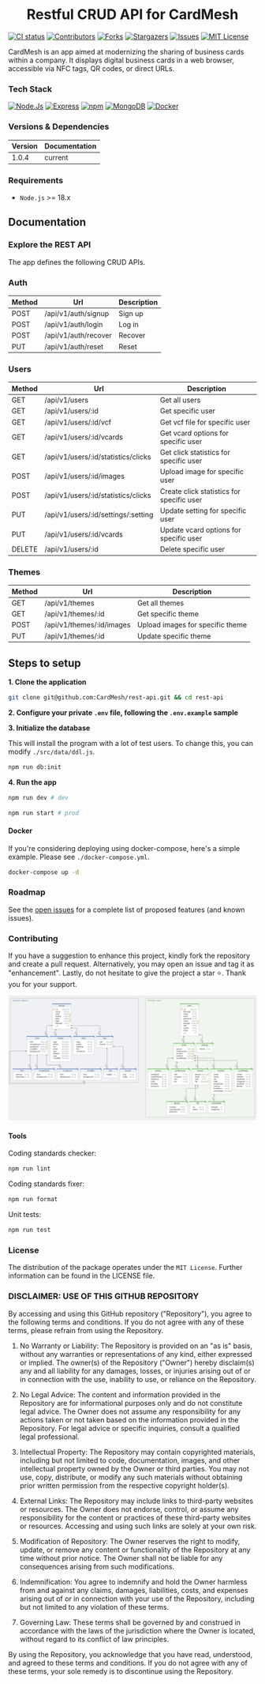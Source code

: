 <h1 align="center">Restful CRUD API for CardMesh</h1>

[![CI status](https://github.com/CardMesh/rest-api/v1/actions/workflows/ci.yml/badge.svg?branch=main)](https://github.com/CardMesh/rest-api/v1/actions/workflows/ci.yml)
[![Contributors](https://img.shields.io/github/contributors/CardMesh/rest-api.svg)](https://github.com/CardMesh/rest-api/v1/graphs/contributors)
[![Forks](https://img.shields.io/github/forks/CardMesh/rest-api.svg)](https://github.com/CardMesh/rest-api/v1/network/members)
[![Stargazers](https://img.shields.io/github/stars/CardMesh/rest-api.svg)](https://github.com/CardMesh/rest-api/v1/stargazers)
[![Issues](https://img.shields.io/github/issues/CardMesh/rest-api.svg)](https://github.com/CardMesh/rest-api/v1/issues)
[![MIT License](https://img.shields.io/github/license/CardMesh/rest-api.svg)](https://github.com/CardMesh/rest-api/v1/blob/main/LICENSE)

CardMesh is an app aimed at modernizing the sharing of business cards within a company. It displays digital business
cards in a web browser, accessible via NFC tags, QR codes, or direct URLs.

### Tech Stack

[![Node.Js](https://img.shields.io/badge/Node.js-339933.svg?style=flat&logo=nodedotjs&logoColor=white)](#)
[![Express](https://img.shields.io/badge/Express-000?logo=express&logoColor=fff&style=flat)](#)
[![npm](https://img.shields.io/badge/npm-CB3837?logo=npm&logoColor=fff&style=flat)](#)
[![MongoDB](https://img.shields.io/badge/MongoDB-47A248?logo=mongodb&logoColor=fff&style=flat)](#)
[![Docker](https://img.shields.io/badge/docker-%230db7ed.svg?style=flat&logo=docker&logoColor=white)](#)

### Versions & Dependencies

| Version | Documentation |
|---------|---------------|
| 1.0.4   | current       |

### Requirements

- `Node.js` >= 18.x

## Documentation

### Explore the REST API

The app defines the following CRUD APIs.

### Auth

| Method | Url               | Description | 
|--------|-------------------|-------------|
| POST   | /api/v1/auth/signup  | Sign up     |
| POST   | /api/v1/auth/login   | Log in      |
| POST   | /api/v1/auth/recover | Recover     |
| PUT    | /api/v1/auth/reset   | Reset       |

### Users

| Method | Url                              | Description                               |
|--------|----------------------------------|-------------------------------------------|
| GET    | /api/v1/users                       | Get all users                             |
| GET    | /api/v1/users/:id                   | Get specific user                         |
| GET    | /api/v1/users/:id/vcf               | Get vcf file for specific user            |
| GET    | /api/v1/users/:id/vcards            | Get vcard options for specific user       |
| GET    | /api/v1/users/:id/statistics/clicks | Get click statistics for specific user    |
| POST   | /api/v1/users/:id/images            | Upload image for specific user            |
| POST   | /api/v1/users/:id/statistics/clicks | Create click statistics for specific user | 
| PUT    | /api/v1/users/:id/settings/:setting | Update setting for specific user          |
| PUT    | /api/v1/users/:id/vcards            | Update vcard options for specific user    |
| DELETE | /api/v1/users/:id                   | Delete specific user                      |

### Themes

| Method | Url                    | Description                      | 
|--------|------------------------|----------------------------------|
| GET    | /api/v1/themes            | Get all themes                   |
| GET    | /api/v1/themes/:id        | Get specific theme               |
| POST   | /api/v1/themes/:id/images | Upload images for specific theme |
| PUT    | /api/v1/themes/:id        | Update specific theme            |

## Steps to setup

**1. Clone the application**

```bash
git clone git@github.com:CardMesh/rest-api.git && cd rest-api
```

**2. Configure your private `.env` file, following the `.env.example` sample**

**3. Initialize the database**

This will install the program with a lot of test users. To change this, you can modify `./src/data/ddl.js`.

```bash
npm run db:init
```

**4. Run the app**

```bash
npm run dev # dev
```

```bash
npm run start # prod
```

#### Docker

If you're considering deploying using docker-compose, here's a simple example. Please see `./docker-compose.yml`.

```bash
docker-compose up -d
```

### Roadmap

See the [open issues](https://github.com/CardMesh/rest-api/v1/issues) for a complete list of proposed
features (and known issues).

### Contributing

If you have a suggestion to enhance this project, kindly fork the repository and create a pull request. Alternatively,
you may open an issue and tag it as "enhancement". Lastly, do not hesitate to give the project a star ⭐. Thank you for
your support.

![db.png](docs%2Fimg%2Fdb.png)

#### Tools

Coding standards checker:

```bash
npm run lint
```

Coding standards fixer:

```bash
npm run format
```

Unit tests:

```bash
npm run test
```

### License

The distribution of the package operates under the `MIT License`. Further information can be found in the LICENSE file.

### DISCLAIMER: USE OF THIS GITHUB REPOSITORY

By accessing and using this GitHub repository ("Repository"), you agree to the following terms and conditions. If you do
not agree with any of these terms, please refrain from using the Repository.

1) No Warranty or Liability:
   The Repository is provided on an "as is" basis, without any warranties or representations of any kind, either
   expressed or implied. The owner(s) of the Repository ("Owner") hereby disclaim(s) any and all liability for any
   damages, losses, or injuries arising out of or in connection with the use, inability to use, or reliance on the
   Repository.

2) No Legal Advice:
   The content and information provided in the Repository are for informational purposes only and do not constitute
   legal advice. The Owner does not assume any responsibility for any actions taken or not taken based on the
   information provided in the Repository. For legal advice or specific inquiries, consult a qualified legal
   professional.

3) Intellectual Property:
   The Repository may contain copyrighted materials, including but not limited to code, documentation, images, and other
   intellectual property owned by the Owner or third parties. You may not use, copy, distribute, or modify any such
   materials without obtaining prior written permission from the respective copyright holder(s).

4) External Links:
   The Repository may include links to third-party websites or resources. The Owner does not endorse, control, or assume
   any responsibility for the content or practices of these third-party websites or resources. Accessing and using such
   links are solely at your own risk.

5) Modification of Repository:
   The Owner reserves the right to modify, update, or remove any content or functionality of the Repository at any time
   without prior notice. The Owner shall not be liable for any consequences arising from such modifications.

6) Indemnification:
   You agree to indemnify and hold the Owner harmless from and against any claims, damages, liabilities, costs, and
   expenses arising out of or in connection with your use of the Repository, including but not limited to any violation
   of these terms.

7) Governing Law:
   These terms shall be governed by and construed in accordance with the laws of the jurisdiction where the Owner is
   located, without regard to its conflict of law principles.

By using the Repository, you acknowledge that you have read, understood, and agreed to these terms and conditions. If
you do not agree with any of these terms, your sole remedy is to discontinue using the Repository.
